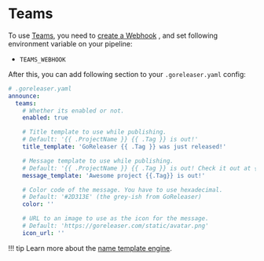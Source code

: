 # Teams

To use [Teams](https://www.microsoft.com/de-de/microsoft-teams/group-chat-software), you need
to [create a Webhook](https://docs.microsoft.com/en-us/microsoftteams/platform/webhooks-and-connectors/how-to/add-incoming-webhook)
, and set following environment variable on your pipeline:

- `TEAMS_WEBHOOK`

After this, you can add following section to your `.goreleaser.yaml` config:

```yaml
# .goreleaser.yaml
announce:
  teams:
    # Whether its enabled or not.
    enabled: true

    # Title template to use while publishing.
    # Default: '{{ .ProjectName }} {{ .Tag }} is out!'
    title_template: 'GoReleaser {{ .Tag }} was just released!'

    # Message template to use while publishing.
    # Default: '{{ .ProjectName }} {{ .Tag }} is out! Check it out at {{ .ReleaseURL }}'
    message_template: 'Awesome project {{.Tag}} is out!'

    # Color code of the message. You have to use hexadecimal.
    # Default: '#2D313E' (the grey-ish from GoReleaser)
    color: ''

    # URL to an image to use as the icon for the message.
    # Default: 'https://goreleaser.com/static/avatar.png'
    icon_url: ''
```

!!! tip
    Learn more about the [name template engine](/customization/templates/).
